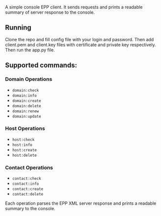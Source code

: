 A simple console EPP client. It sends requests and prints a readable summary of server response to the console.

## Running
Clone the repo and fill config file with your login and password. Then add client.pem and client.key files with certificate and private key respectively. Then run the app.py file.

## Supported commands:

### Domain Operations
- `domain:check`  
- `domain:info`  
- `domain:create`  
- `domain:delete`  
- `domain:renew`  
- `domain:update`  
### Host Operations
- `host:check`  
- `host:info`  
- `host:create`  
- `host:delete`  
### Contact Operations
- `contact:check`
- `contact:info`  
- `contact:create`  
- `contact:delete`  

Each operation parses the EPP XML server response and prints a readable summary to the console.
